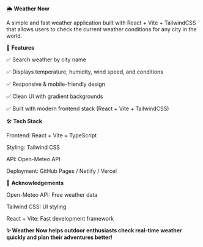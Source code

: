 🌦️ **Weather Now**

A simple and fast weather application built with React + Vite + TailwindCSS that allows users to check the current weather conditions for any city in the world.

🚀 **Features**

✅ Search weather by city name

✅ Displays temperature, humidity, wind speed, and conditions

✅ Responsive & mobile-friendly design

✅ Clean UI with gradient backgrounds

✅ Built with modern frontend stack (React + Vite + TailwindCSS)

🛠️ **Tech Stack**

Frontend: React + Vite + TypeScript

Styling: Tailwind CSS

API: Open-Meteo API

Deployment: GitHub Pages / Netlify / Vercel

🙌 **Acknowledgements**

Open-Meteo API: Free weather data

Tailwind CSS: UI styling

React + Vite: Fast development framework

**✨ Weather Now helps outdoor enthusiasts check real-time weather quickly and plan their adventures better!**
